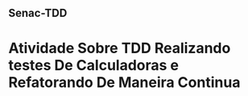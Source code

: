 ## Senac-TDD

# Atividade Sobre TDD Realizando testes De Calculadoras e Refatorando De Maneira Continua
